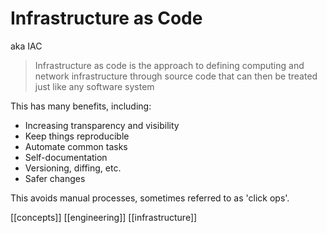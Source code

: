 # Infrastructure as Code

aka IAC

> Infrastructure as code is the approach to defining computing and network infrastructure through source code that can then be treated just like any software system

This has many benefits, including:
- Increasing transparency and visibility
- Keep things reproducible
- Automate common tasks
- Self-documentation
- Versioning, diffing, etc.
- Safer changes

This avoids manual processes, sometimes referred to as 'click ops'.

[[concepts]]
[[engineering]]
[[infrastructure]]